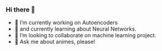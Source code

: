 ### Hi there 👋

- 🔭 I’m currently working on Autoencoders
- 🌱 and currently learning about Neural Networks.
- 👯 I’m looking to collaborate on machine learning project.
- 💬 Ask me about animes, please!


<!--
**mainak-ghosh/mainak-ghosh** is a ✨ _special_ ✨ repository because its `README.md` (this file) appears on your GitHub profile.
- ⚡ Fun fact: 
